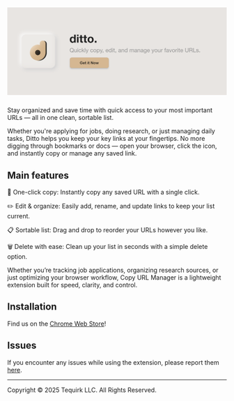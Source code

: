 # [![marquee](public/marquee-title.png)](https://chromewebstore.google.com/detail/ditto/ppaagdcglnglpajhbhnpgpgcmnikplmn)

Stay organized and save time with quick access to your most important URLs — all in one clean, sortable list.

Whether you're applying for jobs, doing research, or just managing daily tasks, Ditto helps you keep your key links at your fingertips. No more digging through bookmarks or docs — open your browser, click the icon, and instantly copy or manage any saved link.

## Main features

🔗 One-click copy: Instantly copy any saved URL with a single click.

✏️ Edit & organize: Easily add, rename, and update links to keep your list current.

📋 Sortable list: Drag and drop to reorder your URLs however you like.

🗑️ Delete with ease: Clean up your list in seconds with a simple delete option.

Whether you’re tracking job applications, organizing research sources, or just optimizing your browser workflow, Copy URL Manager is a lightweight extension built for speed, clarity, and control.

## Installation

Find us on the
[Chrome Web Store](https://chromewebstore.google.com/detail/ditto/ppaagdcglnglpajhbhnpgpgcmnikplmn)!

## Issues

If you encounter any issues while using the extension, please report them [here](https://github.com/tequirk/ditto-extension/issues).

---

Copyright © 2025 Tequirk LLC. All Rights Reserved.

